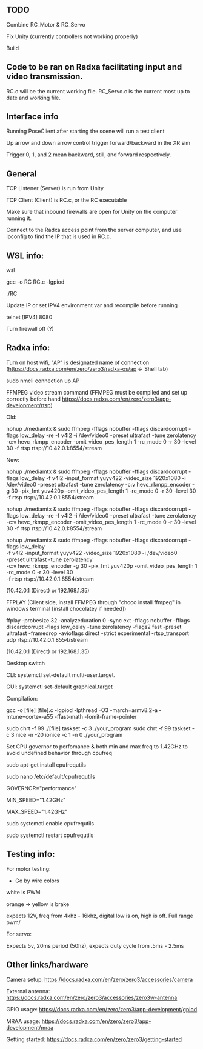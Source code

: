 ## TODO
Combine RC_Motor & RC_Servo

Fix Unity (currently controllers not working properly)

Build

## Code to be ran on Radxa facilitating input and video transmission.
RC.c will be the current working file.
RC_Servo.c is the current most up to date and working file.

## Interface info
Running PoseClient after starting the scene will run a test client

Up arrow and down arrow control trigger forward/backward in the XR sim

Trigger 0, 1, and 2 mean backward, still, and forward respectively.

## General
TCP Listener (Server) is run from Unity

TCP Client (Client) is RC.c, or the RC executable

Make sure that inbound firewalls are open for Unity on the computer running it.

Connect to the Radxa access point from the server computer, and use ipconfig to find the IP that is used in RC.c.

## WSL info:

wsl

gcc -o RC RC.c -lgpiod

./RC

Update IP or set IPV4 environment var and recompile before running

telnet [IPV4] 8080

Turn firewall off (?)

## Radxa info:

Turn on host wifi, "AP" is designated name of connection (https://docs.radxa.com/en/zero/zero3/radxa-os/ap <- Shell tab)

sudo nmcli connection up AP

FFMPEG video stream command (FFMPEG must be compiled and set up correctly before hand https://docs.radxa.com/en/zero/zero3/app-development/rtsp)

Old:

nohup ./mediamtx &
sudo ffmpeg -fflags nobuffer -fflags discardcorrupt -flags low_delay -re -f v4l2 -i /dev/video0 -preset ultrafast -tune zerolatency -c:v hevc_rkmpp_encoder -omit_video_pes_length 1 -rc_mode 0 -r 30 -level 30 -f rtsp rtsp://10.42.0.1:8554/stream

New:

nohup ./mediamtx &
sudo ffmpeg -fflags nobuffer -fflags discardcorrupt -flags low_delay -f v4l2 -input_format yuyv422 -video_size 1920x1080 -i /dev/video0 -preset ultrafast -tune zerolatency -c:v hevc_rkmpp_encoder -g 30 -pix_fmt yuv420p -omit_video_pes_length 1 -rc_mode 0 -r 30 -level 30 -f rtsp rtsp://10.42.0.1:8554/stream

nohup ./mediamtx &
sudo ffmpeg -fflags nobuffer -fflags discardcorrupt -flags low_delay -re -f v4l2 -i /dev/video0 -preset ultrafast -tune zerolatency -c:v hevc_rkmpp_encoder -omit_video_pes_length 1 -rc_mode 0 -r 30 -level 30 -f rtsp rtsp://10.42.0.1:8554/stream

nohup ./mediamtx &
sudo ffmpeg -fflags nobuffer -fflags discardcorrupt -flags low_delay \
  -f v4l2 -input_format yuyv422 -video_size 1920x1080 -i /dev/video0 \
  -preset ultrafast -tune zerolatency \
  -c:v hevc_rkmpp_encoder -g 30 -pix_fmt yuv420p -omit_video_pes_length 1 -rc_mode 0 -r 30 -level 30 \
  -f rtsp rtsp://10.42.0.1:8554/stream


(10.42.0.1 (Direct) or 192.168.1.35)

FFPLAY (Client side, install FFMPEG through "choco install ffmpeg" in windows terminal [install chocolatey if needed])

ffplay -probesize 32 -analyzeduration 0 -sync ext -fflags nobuffer -fflags discardcorrupt -flags low_delay -tune zerolatency -flags2 fast -preset ultrafast -framedrop -avioflags direct -strict experimental -rtsp_transport udp rtsp://10.42.0.1:8554/stream

(10.42.0.1 (Direct) or 192.168.1.35)

Desktop switch

CLI: systemctl set-default multi-user.target.

GUI: systemctl set-default graphical.target

Compilation:

gcc -o [file] [file].c -lgpiod -lpthread -O3 -march=armv8.2-a -mtune=cortex-a55 -ffast-math -fomit-frame-pointer

sudo chrt -f 99 ./[file]
taskset -c 3 ./your_program
sudo chrt -f 99 taskset -c 3 nice -n -20 ionice -c 1 -n 0 ./your_program


Set CPU governor to perfomance & both min and max freq to 1.42GHz to avoid undefined behavior through cpufreq

sudo apt-get install cpufrequtils

sudo nano /etc/default/cpufrequtils

GOVERNOR="performance"

MIN_SPEED="1.42GHz"

MAX_SPEED="1.42GHz"

sudo systemctl enable cpufrequtils

sudo systemctl restart cpufrequtils

## Testing info:
For motor testing:

- Go by wire colors

white is PWM

orange -> yellow is brake

expects 12V, freq from 4khz - 16khz, digital low is on, high is off. Full range pwm/


For servo:

Expects 5v, 20ms period (50hz), expects duty cycle from .5ms - 2.5ms

## Other links/hardware
Camera setup: https://docs.radxa.com/en/zero/zero3/accessories/camera

External antenna: https://docs.radxa.com/en/zero/zero3/accessories/zero3w-antenna

GPIO usage: https://docs.radxa.com/en/zero/zero3/app-development/gpiod

MRAA usage: https://docs.radxa.com/en/zero/zero3/app-development/mraa

Getting started: https://docs.radxa.com/en/zero/zero3/getting-started

